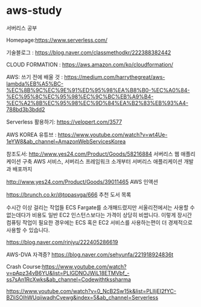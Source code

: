 # aws-study



서버리스 공부

Homepage:https://www.serverless.com/
 
 기술블로그 : https://blog.naver.com/classmethodkr/222388382442

CLOUD FORMATION : https://aws.amazon.com/ko/cloudformation/

AWS: 쓰기 전에 배울 것 : https://medium.com/harrythegreat/aws-lambda%EB%A5%BC-%EC%8B%9C%EC%9E%91%ED%95%98%EA%B8%B0-%EC%A0%84-%EC%95%8C%EC%95%98%EC%9C%BC%EB%A9%B4-%EC%A2%8B%EC%95%98%EC%9D%84%EA%B2%83%EB%93%A4-788bd3b3bdd2

Serverless 활용하기: https://velopert.com/3577

AWS KOREA 유튜브 : https://www.youtube.com/watch?v=wt4Ue-1eYW8&ab_channel=AmazonWebServicesKorea


참조도서: http://www.yes24.com/Product/Goods/58216884 서버리스 웹 애플리케이션 구축 AWS 서비스, 서버리스 프레임워크 소개부터 서버리스 애플리케이션 개발과 배포까지


http://www.yes24.com/Product/Goods/39011465 AWS 인액션

https://brunch.co.kr/@topasvga/666 추천 도서 목록

수시간 이상 걸리는 작업들
ECS Fargate를 소개해드렸지만 서울리전에서는 사용할 수 없는데다가 비용도 일반 EC2 인스턴스보다는 가격이 상당히 비쌉니다. 이렇게 장시간 컴퓨팅 작업이 필요한 경우에는 ECS 혹은 EC2 서비스를 사용하는편이 더 경제적으로 사용할 수 있습니다.

https://blog.naver.com/rinjyu/222405286619

AWS-DVA 자격증? https://blog.naver.com/sehyunfa/221918924836t


Crash Course:https://www.youtube.com/watch?v=pApz34vB6YU&list=PLIGDNOJWiL18ETMVbf_-ss7sAn1RcXwks&ab_channel=Codewithtkssharma

https://www.youtube.com/watch?v=0_NcB2Sw15k&list=PLIIjEI2fYC-BZliSOIhWUqiiwadhCvewg&index=5&ab_channel=Serverless
